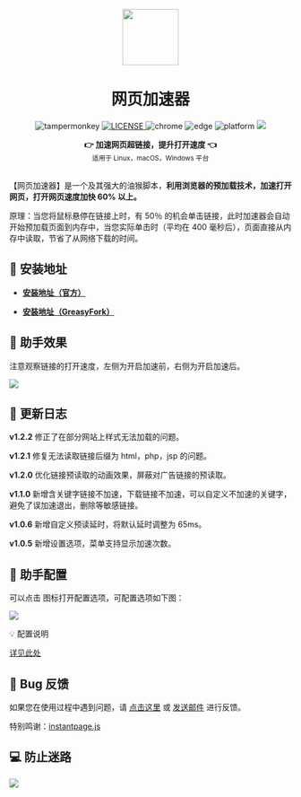<p align="center">
  <a href="https://www.youxiaohou.com" title="点击访问">
    <img width="100" height="100" src="https://www.youxiaohou.com/logo.png">
  </a>
</p>

<h1 align="center">网页加速器</h1>

<p align="center">
  <img src="https://img.shields.io/badge/TamperMonkey-v4.13-brightgreen.svg" alt="tampermonkey">
  <a href="LICENSE">
    <img src="https://img.shields.io/badge/license-AGPLv3.0-lightgrey.svg" alt="LICENSE">
  </a>
  <img src="https://img.shields.io/badge/Chrome-≥76.0-brightgreen.svg" alt="chrome">
  <img src="https://img.shields.io/badge/Edge-≥88.0-brightgreen.svg" alt="edge">
  <img src="https://img.shields.io/badge/Platform-Windows%20%7C%20Mac%20%7C%20Linux-blue.svg" alt="platform">
  <a href="https://www.youxiaohou.com" title="点击访问">
    <img src="https://img.shields.io/badge/Author-油小猴-red.svg">
  </a>
</p>

<div align="center">
  <strong>👉 加速网页超链接，提升打开速度 👈</strong><br>
  <sub>适用于 Linux，macOS，Windows 平台</sub>
</div>
<br>

【网页加速器】是一个及其强大的油猴脚本，**利用浏览器的预加载技术，加速打开网页，打开网页速度加快 60% 以上。**

原理：当您将鼠标悬停在链接上时，有 50％ 的机会单击链接，此时加速器会自动开始预加载页面到内存中，当您实际单击时（平均在 400 毫秒后），页面直接从内存中读取，节省了从网络下载的时间。

## 💽 安装地址

- **[安装地址（官方）](https://www.youxiaohou.com/tool/install-instantpage.html)**

- **[安装地址（GreasyFork）](https://greasyfork.org/zh-CN/scripts/436453)**

## 🎨 助手效果

注意观察链接的打开速度，左侧为开启加速前，右侧为开启加速后。

![](https://cdn.jsdelivr.net/gh/youxiaohou/img/S6sTQV7zf5kOoJx.gif)

## 📝 更新日志

**v1.2.2** 修正了在部分网站上样式无法加载的问题。

**v1.2.1** 修复无法读取链接后缀为 html，php，jsp 的问题。

**v1.2.0** 优化链接预读取的动画效果，屏蔽对广告链接的预读取。

**v1.1.0** 新增含关键字链接不加速，下载链接不加速，可以自定义不加速的关键字，避免了误加速退出，删除等敏感链接。

**v1.0.6** 新增自定义预读延时，将默认延时调整为 65ms。

**v1.0.5** 新增设置选项，菜单支持显示加速次数。

## 🔧 助手配置

可以点击 <Icon name="tm"/> 图标打开配置选项，可配置选项如下图：

![](https://cdn.jsdelivr.net/gh/youxiaohou/img/AWnurhMoXLtF9iJ.png)

💡 配置说明

[详见此处](https://www.youxiaohou.com/tool/install-instantpage.html)

## 🐞 Bug 反馈

如果您在使用过程中遇到问题，请 [点击这里](https://wj.qq.com/s2/8150559/6c08/) 或 [发送邮件](mailto:mail@youxiaohou.com) 进行反馈。

特别鸣谢：[instantpage.js](https://instant.page/)

## 💻 防止迷路
![](https://cdn.jsdelivr.net/gh/youxiaohou/img/cmqN5niG6ER9oZ2.png)
